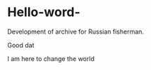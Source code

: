 # Hello-word-
Development of archive for Russian fisherman. 

Good dat

I am here to change the world
